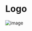 # Logo
![image](https://github.com/sameermohammad/skills-communicate-using-markdown/assets/92105566/731766de-2cfc-4686-94ab-dfd44e4b7a45)
